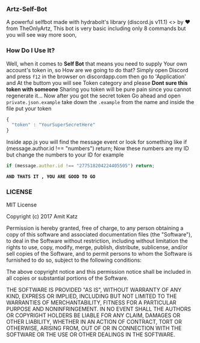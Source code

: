 ### Artz-Self-Bot
A powerful selfbot made with hydrabolt's library (discord.js v11.1)
<> by ♥ from TheOnlyArtz, This bot is very basic including only 8 commands
but you will see way more soon,

### How Do I Use It?
Well, when it comes to **Self Bot** that means you need to supply
Your own account's token in, so How are we going to do that?
Simply open Discord and press `f12` in the browser on discordapp.com then go to 'Application' and
At the buttom you will see Token category and please **Dont sure this token with someone**
Sharing you token will be pure pain since you cannot regenerate it...
Now after you got the secret token Go ahead and open `private.json.example`
take down the `.example` from the name and inside the file put your token

```js
{
  "token" : "YourSuperSecretHere"
}
```

Inside app.js you will find the message event or look for something like
if (message.author.id !== "numbers") return;
Now these numbers are my ID but change the numbers to your ID
for example
```js
if (message.author.id !== "277518204224405505") return;
```

**`AND THATS IT , YOU ARE GOOD TO GO`**
### LICENSE
MIT License

Copyright (c) 2017 Amit Katz

Permission is hereby granted, free of charge, to any person obtaining a copy
of this software and associated documentation files (the "Software"), to deal
in the Software without restriction, including without limitation the rights
to use, copy, modify, merge, publish, distribute, sublicense, and/or sell
copies of the Software, and to permit persons to whom the Software is
furnished to do so, subject to the following conditions:

The above copyright notice and this permission notice shall be included in all
copies or substantial portions of the Software.

THE SOFTWARE IS PROVIDED "AS IS", WITHOUT WARRANTY OF ANY KIND, EXPRESS OR
IMPLIED, INCLUDING BUT NOT LIMITED TO THE WARRANTIES OF MERCHANTABILITY,
FITNESS FOR A PARTICULAR PURPOSE AND NONINFRINGEMENT. IN NO EVENT SHALL THE
AUTHORS OR COPYRIGHT HOLDERS BE LIABLE FOR ANY CLAIM, DAMAGES OR OTHER
LIABILITY, WHETHER IN AN ACTION OF CONTRACT, TORT OR OTHERWISE, ARISING FROM,
OUT OF OR IN CONNECTION WITH THE SOFTWARE OR THE USE OR OTHER DEALINGS IN THE
SOFTWARE.
